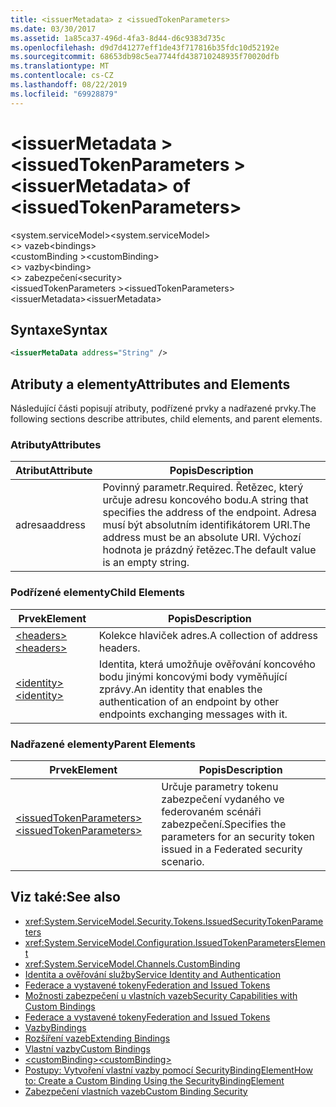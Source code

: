 ```yaml
---
title: <issuerMetadata> z <issuedTokenParameters>
ms.date: 03/30/2017
ms.assetid: 1a85ca37-496d-4fa3-8d44-d6c9383d735c
ms.openlocfilehash: d9d7d41277eff1de43f717816b35fdc10d52192e
ms.sourcegitcommit: 68653db98c5ea7744fd438710248935f70020dfb
ms.translationtype: MT
ms.contentlocale: cs-CZ
ms.lasthandoff: 08/22/2019
ms.locfileid: "69928879"
---
```

# <a name="issuermetadata-of-issuedtokenparameters"></a><span data-ttu-id="84f13-102">\<issuerMetadata > \<issuedTokenParameters ></span><span class="sxs-lookup"><span data-stu-id="84f13-102">\<issuerMetadata> of \<issuedTokenParameters></span></span>
<span data-ttu-id="84f13-103">\<system.serviceModel></span><span class="sxs-lookup"><span data-stu-id="84f13-103">\<system.serviceModel></span></span>  
<span data-ttu-id="84f13-104">\<> vazeb</span><span class="sxs-lookup"><span data-stu-id="84f13-104">\<bindings></span></span>  
<span data-ttu-id="84f13-105">\<customBinding ></span><span class="sxs-lookup"><span data-stu-id="84f13-105">\<customBinding></span></span>  
<span data-ttu-id="84f13-106">\<> vazby</span><span class="sxs-lookup"><span data-stu-id="84f13-106">\<binding></span></span>  
<span data-ttu-id="84f13-107">\<> zabezpečení</span><span class="sxs-lookup"><span data-stu-id="84f13-107">\<security></span></span>  
<span data-ttu-id="84f13-108">\<issuedTokenParameters ></span><span class="sxs-lookup"><span data-stu-id="84f13-108">\<issuedTokenParameters></span></span>  
<span data-ttu-id="84f13-109">\<issuerMetadata></span><span class="sxs-lookup"><span data-stu-id="84f13-109">\<issuerMetadata></span></span>  
  
## <a name="syntax"></a><span data-ttu-id="84f13-110">Syntaxe</span><span class="sxs-lookup"><span data-stu-id="84f13-110">Syntax</span></span>  
  
```xml  
<issuerMetaData address="String" />
```  
  
## <a name="attributes-and-elements"></a><span data-ttu-id="84f13-111">Atributy a elementy</span><span class="sxs-lookup"><span data-stu-id="84f13-111">Attributes and Elements</span></span>  
 <span data-ttu-id="84f13-112">Následující části popisují atributy, podřízené prvky a nadřazené prvky.</span><span class="sxs-lookup"><span data-stu-id="84f13-112">The following sections describe attributes, child elements, and parent elements.</span></span>  
  
### <a name="attributes"></a><span data-ttu-id="84f13-113">Atributy</span><span class="sxs-lookup"><span data-stu-id="84f13-113">Attributes</span></span>  
  
|<span data-ttu-id="84f13-114">Atribut</span><span class="sxs-lookup"><span data-stu-id="84f13-114">Attribute</span></span>|<span data-ttu-id="84f13-115">Popis</span><span class="sxs-lookup"><span data-stu-id="84f13-115">Description</span></span>|  
|---------------|-----------------|  
|<span data-ttu-id="84f13-116">adresa</span><span class="sxs-lookup"><span data-stu-id="84f13-116">address</span></span>|<span data-ttu-id="84f13-117">Povinný parametr.</span><span class="sxs-lookup"><span data-stu-id="84f13-117">Required.</span></span> <span data-ttu-id="84f13-118">Řetězec, který určuje adresu koncového bodu.</span><span class="sxs-lookup"><span data-stu-id="84f13-118">A string that specifies the address of the endpoint.</span></span> <span data-ttu-id="84f13-119">Adresa musí být absolutním identifikátorem URI.</span><span class="sxs-lookup"><span data-stu-id="84f13-119">The address must be an absolute URI.</span></span> <span data-ttu-id="84f13-120">Výchozí hodnota je prázdný řetězec.</span><span class="sxs-lookup"><span data-stu-id="84f13-120">The default value is an empty string.</span></span>|  
  
### <a name="child-elements"></a><span data-ttu-id="84f13-121">Podřízené elementy</span><span class="sxs-lookup"><span data-stu-id="84f13-121">Child Elements</span></span>  
  
|<span data-ttu-id="84f13-122">Prvek</span><span class="sxs-lookup"><span data-stu-id="84f13-122">Element</span></span>|<span data-ttu-id="84f13-123">Popis</span><span class="sxs-lookup"><span data-stu-id="84f13-123">Description</span></span>|  
|-------------|-----------------|  
|[<span data-ttu-id="84f13-124">\<headers></span><span class="sxs-lookup"><span data-stu-id="84f13-124">\<headers></span></span>](headers-element.md)|<span data-ttu-id="84f13-125">Kolekce hlaviček adres.</span><span class="sxs-lookup"><span data-stu-id="84f13-125">A collection of address headers.</span></span>|  
|[<span data-ttu-id="84f13-126">\<identity></span><span class="sxs-lookup"><span data-stu-id="84f13-126">\<identity></span></span>](identity.md)|<span data-ttu-id="84f13-127">Identita, která umožňuje ověřování koncového bodu jinými koncovými body vyměňující zprávy.</span><span class="sxs-lookup"><span data-stu-id="84f13-127">An identity that enables the authentication of an endpoint by other endpoints exchanging messages with it.</span></span>|  
  
### <a name="parent-elements"></a><span data-ttu-id="84f13-128">Nadřazené elementy</span><span class="sxs-lookup"><span data-stu-id="84f13-128">Parent Elements</span></span>  
  
|<span data-ttu-id="84f13-129">Prvek</span><span class="sxs-lookup"><span data-stu-id="84f13-129">Element</span></span>|<span data-ttu-id="84f13-130">Popis</span><span class="sxs-lookup"><span data-stu-id="84f13-130">Description</span></span>|  
|-------------|-----------------|  
|[<span data-ttu-id="84f13-131">\<issuedTokenParameters></span><span class="sxs-lookup"><span data-stu-id="84f13-131">\<issuedTokenParameters></span></span>](issuedtokenparameters.md)|<span data-ttu-id="84f13-132">Určuje parametry tokenu zabezpečení vydaného ve federovaném scénáři zabezpečení.</span><span class="sxs-lookup"><span data-stu-id="84f13-132">Specifies the parameters for an security token issued in a Federated security scenario.</span></span>|  
  
## <a name="see-also"></a><span data-ttu-id="84f13-133">Viz také:</span><span class="sxs-lookup"><span data-stu-id="84f13-133">See also</span></span>

- <xref:System.ServiceModel.Security.Tokens.IssuedSecurityTokenParameters>
- <xref:System.ServiceModel.Configuration.IssuedTokenParametersElement>
- <xref:System.ServiceModel.Channels.CustomBinding>
- [<span data-ttu-id="84f13-134">Identita a ověřování služby</span><span class="sxs-lookup"><span data-stu-id="84f13-134">Service Identity and Authentication</span></span>](../../../wcf/feature-details/service-identity-and-authentication.md)
- [<span data-ttu-id="84f13-135">Federace a vystavené tokeny</span><span class="sxs-lookup"><span data-stu-id="84f13-135">Federation and Issued Tokens</span></span>](../../../wcf/feature-details/federation-and-issued-tokens.md)
- [<span data-ttu-id="84f13-136">Možnosti zabezpečení u vlastních vazeb</span><span class="sxs-lookup"><span data-stu-id="84f13-136">Security Capabilities with Custom Bindings</span></span>](../../../wcf/feature-details/security-capabilities-with-custom-bindings.md)
- [<span data-ttu-id="84f13-137">Federace a vystavené tokeny</span><span class="sxs-lookup"><span data-stu-id="84f13-137">Federation and Issued Tokens</span></span>](../../../wcf/feature-details/federation-and-issued-tokens.md)
- [<span data-ttu-id="84f13-138">Vazby</span><span class="sxs-lookup"><span data-stu-id="84f13-138">Bindings</span></span>](../../../wcf/bindings.md)
- [<span data-ttu-id="84f13-139">Rozšíření vazeb</span><span class="sxs-lookup"><span data-stu-id="84f13-139">Extending Bindings</span></span>](../../../wcf/extending/extending-bindings.md)
- [<span data-ttu-id="84f13-140">Vlastní vazby</span><span class="sxs-lookup"><span data-stu-id="84f13-140">Custom Bindings</span></span>](../../../wcf/extending/custom-bindings.md)
- [<span data-ttu-id="84f13-141">\<customBinding></span><span class="sxs-lookup"><span data-stu-id="84f13-141">\<customBinding></span></span>](custombinding.md)
- [<span data-ttu-id="84f13-142">Postupy: Vytvoření vlastní vazby pomocí SecurityBindingElement</span><span class="sxs-lookup"><span data-stu-id="84f13-142">How to: Create a Custom Binding Using the SecurityBindingElement</span></span>](../../../wcf/feature-details/how-to-create-a-custom-binding-using-the-securitybindingelement.md)
- [<span data-ttu-id="84f13-143">Zabezpečení vlastních vazeb</span><span class="sxs-lookup"><span data-stu-id="84f13-143">Custom Binding Security</span></span>](../../../wcf/samples/custom-binding-security.md)

